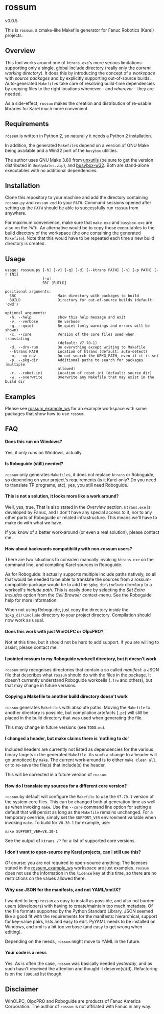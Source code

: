 # rossum
v0.0.5

This is `rossum`, a cmake-like Makefile generator for Fanuc Robotics (Karel)
projects.


## Overview

This tool works around one of `ktrans.exe`'s more serious limitations:
supporting only a single, global include directory (really only the *current
working directory*). It does this by introducing the concept of a *workspace*
with *source packages* and by explicitly supporting out-of-source builds.
Auto-generated `Makefile`s take care of resolving build-time dependencies by
copying files to the right locations whenever - and *wherever* - they are
needed.

As a side-effect, `rossum` makes the creation and distribution of re-usable
libraries for Karel much more convenient.


## Requirements

`rossum` is written in Python 2, so naturally it needs a Python 2 installation.

In addition, the generated `Makefile`s depend on a version of GNU Make being
available and a Win32 port of the `busybox` utilities.

The author uses GNU Make 3.80 from [unxutils][] (be sure to get the version
distributed in `UnxUpdates.zip`), and [busybox-w32][]. Both are stand-alone
executables with no additional dependencies.


## Installation

Clone this repository to your machine and add the directory containing
`rossum.py` and `rossum.cmd` to your `PATH`. Command sessions opened after
setting up the `PATH` should be able to successfully run `rossum` from anywhere.

For maximum convenience, make sure that `make.exe` and `busybox.exe` are also
on the `PATH`. An alternative would be to copy those executables to the build
directory of the workspace (the one containing the generated `Makefile`). Note
that this would have to be repeated each time a new build directory is created.


## Usage

```
usage: rossum.py [-h] [-v] [-q] [-d] [--ktrans PATH] [-n] [-p PATH] [-r INI]
                 [-w]
                 SRC [BUILD]

positional arguments:
  SRC                   Main directory with packages to build
  BUILD                 Directory for out-of-source builds (default: 'cwd')

optional arguments:
  -h, --help            show this help message and exit
  -v, --verbose         Be verbose
  -q, --quiet           Be quiet (only warnings and errors will be shown)
  -c, --core            Version of the core files used when translating
                        (default: V7.70-1)
  -d, --dry-run         Do everything except writing to Makefile
  --ktrans PATH         Location of ktrans (default: auto-detect)
  -n, --no-env          Do not search the KPKG_PATH, even if it is set
  -p, --pkg-dir         Additional paths to search for packages (multiple
                        allowed)
  -r, --robot-ini       Location of robot.ini (default: source dir)
  -w, --overwrite       Overwrite any Makefile that may exist in the build dir
```


## Examples

Please see [rossum_example_ws][] for an example workspace with some packages
that show how to use `rossum`.


## FAQ

#### Does this run on Windows?
Yes, it only runs on Windows, actually.

#### Is Roboguide (still) needed?
`rossum` only generates `Makefile`s, it does not replace `ktrans` or Roboguide,
so depending on your project's requirements (is it Karel only? Do you need to
translate TP programs, etc), yes, you still need Roboguide.

#### This is not a solution, it looks more like a work around?
Well, yes, true. That is also stated in the *Overview* section. `ktrans.exe` is
developed by Fanuc, and I don't have any special access to it, nor to any
other parts of Roboguide or related infrastructure. This means we'll have to
make do with what we have.

If you know of a better work-around (or even a real solution), please contact
me.

#### How about backwards compatibility with non-rossum users?
There are two situations to consider: manually invoking `ktrans.exe` on the
command line, and compiling Karel sources in Roboguide.

As for Roboguide: it actually supports multiple include paths natively, so all
that would be needed to be able to translate the sources from a
rossum-compatible package would be to add the `$pkg_dir\include` directory to
a workcell's *include path*. This is easily done by selecting the *Set Extra
Includes* option from the *Cell Browser* context-menu. See the Roboguide help
for more information.

When not using Roboguide, just copy the directory *inside* the `$pkg_dir\include`
directory to your project directory. Compilation should now work as usual.

#### Does this work with just WinOLPC or OlpcPRO?
Not at this time, but it should not be hard to add support. If you are willing
to assist, please contact me.

#### I pointed rossum to my Roboguide workcell directory, but it doesn't work
`rossum` only recognises directories that contain a so called *manifest*: a
JSON file that describes what `rossum` should do with the files in the package.
It doesn't currently understand Roboguide workcells (`.frw` and others), but
that may change in future versions.

#### Copying a Makefile to another build directory doesn't work
`rossum` generates `Makefile`s with absolute paths. Moving the `Makefile` to
another directory is possible, but compilation artefacts (`.pc`) will still
be placed in the build directory that was used when generating the file.

This may change in future versions (see `TODO.md`).

#### I changed a header, but make claims there is 'nothing to do'
Included headers are currently not listed as dependencies for the various binary
targets in the generated `Makefile`. As such a change to a header will go
unnoticed by `make`. The current work-around is to either `make clean all`, or
to re-save the file(s) that include(s) the header.

This will be corrected in a future version of `rossum`.

#### How do I translate my sources for a different core version?
`rossum` by default will configure the `Makefile` to use the `V7.70-1` version
of the system core files. This can be changed both at generation time as well
as when invoking `make`. Use the `--core` command line option for setting a
default that will persist as long as the `Makefile` remains unchanged. For a
temporary override, simply set the `SUPPORT_VER` environment variable when
invoking `make`. To build for `V8.30-1` for example, use:

```
make SUPPORT_VER=V8.30-1
```

See the output of `ktrans /?` for a list of supported core versions.

#### I don't want to open-source my Karel projects, can I still use this?
Of course: you are not required to open-source anything. The licenses stated
in the [rossum_example_ws][] workspace are just examples. `rossum` does not
use the information in the `license` key at this time, so there are no
restrictions on the values allowed there.

#### Why use JSON for the manifests, and not YAML/xml/X?
I wanted to keep `rossum` as easy to install as possible, and also not burden
users (developers) with having to create/maintain too much metadata. Of the
file formats supported by the Python Standard Library, JSON seemed like a
good fit with the requirements for the manifests: hierarchical, support for
key-value pairs, lists and easy to edit. PyYAML needs to be installed on
Windows, and xml is a bit too verbose (and easy to get wrong when editing).

Depending on the needs, `rossum` might move to YAML in the future.

#### Your code is a mess
Yes. As is often the case, `rossum` was basically needed *yesterday*, and as
such hasn't received the attention and thought it deserve(s)(d). Refactoring
is on the `TODO.md` list though.


## Disclaimer

WinOLPC, OlpcPRO and Roboguide are products of Fanuc America Corporation. The
author of `rossum` is not affiliated with Fanuc in any way.



[rossum_example_ws]: https://github.com/gavanderhoorn/rossum_example_ws
[unxutils]: http://unxutils.sourceforge.net
[busybox-w32]: http://frippery.org/busybox
